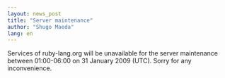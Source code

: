 ```yaml
---
layout: news_post
title: "Server maintenance"
author: "Shugo Maeda"
lang: en
---
```


 Services of ruby-lang.org will be unavailable for the server maintenance between 01:00-06:00 on 31 January 2009 (UTC). Sorry for any inconvenience. 
